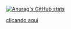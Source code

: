 [![Anurag's GitHub stats](https://github-readme-stats.vercel.app/api?username=anuraghazra)](https://github.com/anuraghazra/github-readme-stats)

<a href="https://drive.google.com/file/d/1gPUAJIwo2Cpx8bBhjiGyPQXfPaVWFIgv/view?usp=sharing" target="_blank">clicando aqui</a> 
